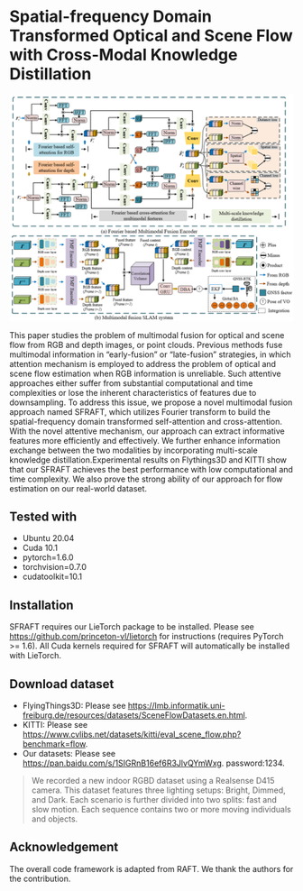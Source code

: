 
# Spatial-frequency Domain Transformed Optical and Scene Flow with Cross-Modal Knowledge Distillation
![](block_diagram.png)

This paper studies the problem of multimodal fusion for optical and scene flow from RGB and depth images, or point clouds.
Previous methods fuse multimodal information in “early-fusion” or “late-fusion” strategies, in which attention mechanism is employed to address the problem of optical and scene flow estimation when RGB information is unreliable. Such attentive approaches either suffer from substantial computational and time complexities or lose the inherent characteristics of features due to downsampling.
To address this issue, we propose a novel multimodal fusion approach named SFRAFT, which utilizes Fourier transform to build the spatial-frequency domain transformed self-attention and cross-attention. With the novel attentive mechanism, our approach can extract informative features more efficiently and effectively. We further enhance information exchange between the two modalities by incorporating multi-scale knowledge distillation.Experimental results on Flythings3D and KITTI show that our SFRAFT achieves the best performance with low computational and time complexity. We also prove the strong ability of our approach for flow estimation on our real-world dataset.

## Tested with
* Ubuntu 20.04
* Cuda 10.1
* pytorch=1.6.0
* torchvision=0.7.0
* cudatoolkit=10.1
## Installation
SFRAFT requires our LieTorch package to be installed. Please see https://github.com/princeton-vl/lietorch for instructions (requires PyTorch >= 1.6). All Cuda kernels required for SFRAFT will automatically be installed with LieTorch.
## Download dataset 
* FlyingThings3D: Please see https://lmb.informatik.uni-freiburg.de/resources/datasets/SceneFlowDatasets.en.html.
* KITTI: Please see https://www.cvlibs.net/datasets/kitti/eval_scene_flow.php?benchmark=flow.
* Our datasets: Please see https://pan.baidu.com/s/1SIGRnB16ef6R3JlvQYmWxg. password:1234.
<blockquote>
We recorded a new indoor RGBD dataset using a Realsense D415 camera. This dataset features three lighting setups: Bright, Dimmed, and Dark. Each scenario is further divided into two splits: fast and slow motion. Each sequence contains two or more moving individuals and objects.
</blockquote>

## Acknowledgement
The overall code framework is adapted from RAFT. We thank the authors for the contribution.

